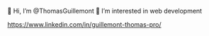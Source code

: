 👋 Hi, I’m @ThomasGuillemont
👀 I’m interested in web development

https://www.linkedin.com/in/guillemont-thomas-pro/
